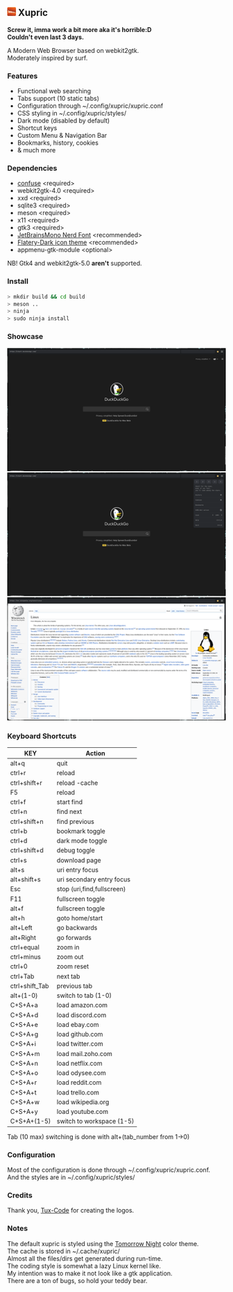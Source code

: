 ## <img src="res/xupric.png" width=20> Xupric
__Screw it, imma work a bit more aka it's horrible:D\
Couldn't even last 3 days.__

A Modern Web Browser based on webkit2gtk.\
Moderately inspired by surf.

### Features
* Functional web searching
* Tabs support (10 static tabs)
* Configuration through ~/.config/xupric/xupric.conf
* CSS styling in ~/.config/xupric/styles/
* Dark mode (disabled by default)
* Shortcut keys
* Custom Menu & Navigation Bar
* Bookmarks, history, cookies
* & much more

### Dependencies
* <a href="https://github.com/libconfuse/libconfuse">confuse</a> \<required\>
* webkit2gtk-4.0 \<required\>
* xxd \<required\>
* sqlite3 \<required\>
* meson \<required\>
* x11 \<required\>
* gtk3 \<required\>
* <a href="https://www.nerdfonts.com/font-downloads">JetBrainsMono Nerd Font</a> \<recommended\>
* <a href="https://github.com/cbrnix/Flatery">Flatery-Dark icon theme</a> \<recommended\>
* appmenu-gtk-module \<optional\>

NB! Gtk4 and webkit2gtk-5.0 __aren't__ supported.

### Install
```sh
> mkdir build && cd build
> meson ..
> ninja
> sudo ninja install
```

### Showcase
<img src="res/previews/xupric_start.png">
<img src="res/previews/xupric_menu.png">
<img src="res/previews/xupric_wiki.png">

### Keyboard Shortcuts
| KEY            | Action           |
| ------         | -----            |
| alt+q          | quit             |
| ctrl+r         | reload           |
| ctrl+shift+r   | reload -cache    |
| F5             | reload           |
| ctrl+f         | start find       |
| ctrl+n         | find next        |
| ctrl+shift+n   | find previous    |
| ctrl+b         | bookmark toggle  |
| ctrl+d         | dark mode toggle |
| ctrl+shift+d   | debug toggle     |
| ctrl+s         | download page    |
| alt+s          | uri entry focus  |
| alt+shift+s    | uri secondary entry focus|
| Esc            | stop (uri,find,fullscreen)|
| F11            | fullscreen toggle|
| alt+f          | fullscreen toggle|
| alt+h          | goto home/start  |
| alt+Left       | go backwards     |
| alt+Right      | go forwards      |
| ctrl+equal     | zoom in          |
| ctrl+minus     | zoom out         |
| ctrl+0         | zoom reset       |
| ctrl+Tab       | next tab         |
| ctrl+shift_Tab | previous tab     |
| alt+(1-0)      | switch to tab (1-0)|
| C+S+A+a        | load amazon.com   |
| C+S+A+d        | load discord.com  |
| C+S+A+e        | load ebay.com     |
| C+S+A+g        | load github.com   |
| C+S+A+i        | load twitter.com  |
| C+S+A+m        | load mail.zoho.com|
| C+S+A+n        | load netflix.com  |
| C+S+A+o        | load odysee.com   |
| C+S+A+r        | load reddit.com   |
| C+S+A+t        | load trello.com   |
| C+S+A+w        | load wikipedia.org|
| C+S+A+y        | load youtube.com  |
| C+S+A+(1-5)    | switch to workspace (1-5)|

Tab (10 max) switching is done with alt+(tab_number from 1->0)

### Configuration
Most of the configuration is done through ~/.config/xupric/xupric.conf.\
And the styles are in ~/.config/xupric/styles/

### Credits
Thank you, <a href="https://github.com/Tux-Code">Tux-Code</a> for creating the logos.

### Notes
The default xupric is styled using the <a href="https://github.com/ChrisKempson/Tomorrow-Theme">Tomorrow Night</a> color theme.\
The cache is stored in ~/.cache/xupric/\
Almost all the files/dirs get generated during run-time.\
The coding style is somewhat a lazy Linux kernel like.\
My intention was to make it not look like a gtk application.\
There are a ton of bugs, so hold your teddy bear.
